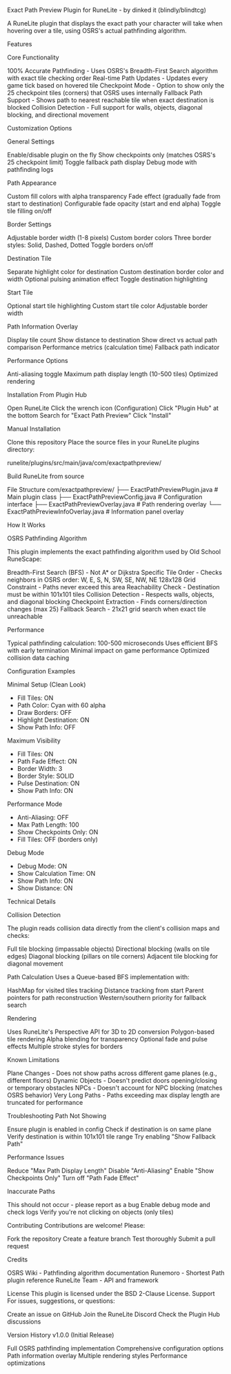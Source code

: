 Exact Path Preview Plugin for RuneLite - by dinked it (blindly/blindtcg)

A RuneLite plugin that displays the exact path your character will take when hovering over a tile, using OSRS's actual pathfinding algorithm.

Features

Core Functionality

100% Accurate Pathfinding - Uses OSRS's Breadth-First Search algorithm with exact tile checking order
Real-time Path Updates - Updates every game tick based on hovered tile
Checkpoint Mode - Option to show only the 25 checkpoint tiles (corners) that OSRS uses internally
Fallback Path Support - Shows path to nearest reachable tile when exact destination is blocked
Collision Detection - Full support for walls, objects, diagonal blocking, and directional movement

Customization Options

General Settings

Enable/disable plugin on the fly
Show checkpoints only (matches OSRS's 25 checkpoint limit)
Toggle fallback path display
Debug mode with pathfinding logs

Path Appearance

Custom fill colors with alpha transparency
Fade effect (gradually fade from start to destination)
Configurable fade opacity (start and end alpha)
Toggle tile filling on/off

Border Settings

Adjustable border width (1-8 pixels)
Custom border colors
Three border styles: Solid, Dashed, Dotted
Toggle borders on/off

Destination Tile

Separate highlight color for destination
Custom destination border color and width
Optional pulsing animation effect
Toggle destination highlighting

Start Tile

Optional start tile highlighting
Custom start tile color
Adjustable border width

Path Information Overlay

Display tile count
Show distance to destination
Show direct vs actual path comparison
Performance metrics (calculation time)
Fallback path indicator

Performance Options

Anti-aliasing toggle
Maximum path display length (10-500 tiles)
Optimized rendering

Installation
From Plugin Hub

Open RuneLite
Click the wrench icon (Configuration)
Click "Plugin Hub" at the bottom
Search for "Exact Path Preview"
Click "Install"

Manual Installation

Clone this repository
Place the source files in your RuneLite plugins directory:

   runelite/plugins/src/main/java/com/exactpathpreview/

Build RuneLite from source

File Structure
com/exactpathpreview/
├── ExactPathPreviewPlugin.java        # Main plugin class
├── ExactPathPreviewConfig.java        # Configuration interface
├── ExactPathPreviewOverlay.java       # Path rendering overlay
└── ExactPathPreviewInfoOverlay.java   # Information panel overlay

How It Works

OSRS Pathfinding Algorithm

This plugin implements the exact pathfinding algorithm used by Old School RuneScape:

Breadth-First Search (BFS) - Not A* or Dijkstra
Specific Tile Order - Checks neighbors in OSRS order: W, E, S, N, SW, SE, NW, NE
128x128 Grid Constraint - Paths never exceed this area
Reachability Check - Destination must be within 101x101 tiles
Collision Detection - Respects walls, objects, and diagonal blocking
Checkpoint Extraction - Finds corners/direction changes (max 25)
Fallback Search - 21x21 grid search when exact tile unreachable

Performance

Typical pathfinding calculation: 100-500 microseconds
Uses efficient BFS with early termination
Minimal impact on game performance
Optimized collision data caching

Configuration Examples

Minimal Setup (Clean Look)
- Fill Tiles: ON
- Path Color: Cyan with 60 alpha
- Draw Borders: OFF
- Highlight Destination: ON
- Show Path Info: OFF

Maximum Visibility
- Fill Tiles: ON
- Path Fade Effect: ON
- Border Width: 3
- Border Style: SOLID
- Pulse Destination: ON
- Show Path Info: ON

Performance Mode
- Anti-Aliasing: OFF
- Max Path Length: 100
- Show Checkpoints Only: ON
- Fill Tiles: OFF (borders only)

Debug Mode
- Debug Mode: ON
- Show Calculation Time: ON
- Show Path Info: ON
- Show Distance: ON

Technical Details

Collision Detection

The plugin reads collision data directly from the client's collision maps and checks:

Full tile blocking (impassable objects)
Directional blocking (walls on tile edges)
Diagonal blocking (pillars on tile corners)
Adjacent tile blocking for diagonal movement

Path Calculation
Uses a Queue-based BFS implementation with:

HashMap for visited tiles tracking
Distance tracking from start
Parent pointers for path reconstruction
Western/southern priority for fallback search

Rendering

Uses RuneLite's Perspective API for 3D to 2D conversion
Polygon-based tile rendering
Alpha blending for transparency
Optional fade and pulse effects
Multiple stroke styles for borders

Known Limitations

Plane Changes - Does not show paths across different game planes (e.g., different floors)
Dynamic Objects - Doesn't predict doors opening/closing or temporary obstacles
NPCs - Doesn't account for NPC blocking (matches OSRS behavior)
Very Long Paths - Paths exceeding max display length are truncated for performance

Troubleshooting
Path Not Showing

Ensure plugin is enabled in config
Check if destination is on same plane
Verify destination is within 101x101 tile range
Try enabling "Show Fallback Path"

Performance Issues

Reduce "Max Path Display Length"
Disable "Anti-Aliasing"
Enable "Show Checkpoints Only"
Turn off "Path Fade Effect"

Inaccurate Paths

This should not occur - please report as a bug
Enable debug mode and check logs
Verify you're not clicking on objects (only tiles)

Contributing
Contributions are welcome! Please:

Fork the repository
Create a feature branch
Test thoroughly
Submit a pull request

Credits

OSRS Wiki - Pathfinding algorithm documentation
Runemoro - Shortest Path plugin reference
RuneLite Team - API and framework

License
This plugin is licensed under the BSD 2-Clause License.
Support
For issues, suggestions, or questions:

Create an issue on GitHub
Join the RuneLite Discord
Check the Plugin Hub discussions

Version History
v1.0.0 (Initial Release)

Full OSRS pathfinding implementation
Comprehensive configuration options
Path information overlay
Multiple rendering styles
Performance optimizations
